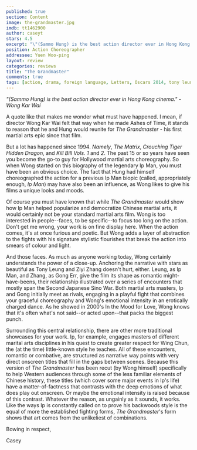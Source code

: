 ```yaml
---
published: true
section: Content
image: the-grandmaster.jpg
imdb: tt1462900
author: caseyt 
stars: 4.5
excerpt: "\"(Sammo Hung) is the best action director ever in Hong Kong cinema.\" - Wong Kar Wai"
position: Action Choreographer
addressee: Yuen Woo-ping
layout: review
categories: reviews
title: "The Grandmaster"
comments: true
tags: [action, drama, foreign language, Letters, Oscars 2014, tony leung, wong kar wai, ziyi zhang]
---
```

_"(Sammo Hung) is the best action director ever in Hong Kong cinema." - Wong Kar Wai_

A quote like that makes me wonder what must have happened. I mean, if director Wong Kar Wai felt that way when he made Ashes of Time, it stands to reason that he and Hung would reunite for _The Grandmaster_ - his first martial arts epic since that film. 

But a lot has happened since 1994. _Namely_, _The Matrix_, _Crouching Tiger Hidden Dragon_, and _Kill Bill Vols. 1_ and _2_. The past 15 or so years have seen you become the go-to guy for Hollywood martial arts choreography. So when Wong started on this biography of the legendary Ip Man, you must have been an obvious choice. The fact that Hung had himself choreographed the action for a previous Ip Man biopic (called, appropriately enough, _Ip Man_) may have also been an influence, as Wong likes to give his films a unique looks and moods.

Of course you must have known that while _The Grandmaster_ would show how Ip Man helped popularize and democratize Chinese martial arts, it would certainly not be your standard martial arts film. Wong is too interested in people--faces, to be specific--to focus too long on the action. Don't get me wrong, your work is on fine display here. When the action comes, it's at once furious and poetic. But Wong adds a layer of abstraction to the fights with his signature stylistic flourishes that break the action into smears of colour and light.

And those faces. As much as anyone working today, Wong certainly understands the power of a close-up. Anchoring the narrative with stars as beautiful as Tony Leung and Ziyi Zhang doesn't hurt, either. Leung, as Ip Man, and Zhang, as Gong Err, give the film its shape as romantic might-have-beens, their relationship illustrated over a series of encounters that mostly span the Second Japanese Sino War. Both martial arts masters, Ip and Gong initially meet as rivals, engaging in a playful fight that combines your graceful choreography and Wong's emotional intensity in an erotically charged dance. As he showed in 2000's In the Mood for Love, Wong knows that it's often what's not said--or acted upon--that packs the biggest punch.

Surrounding this central relationship, there are other more traditional showcases for your work. Ip, for example, engages masters of different marital arts disciplines in his quest to create greater respect for Wing Chun, the (at the time) little-known style he teaches. All of these encounters, romantic or combative, are structured as narrative way points with very direct onscreen titles that fill in the gaps between scenes. Because this version of _The Grandmaster_ has been recut (by Wong himself) specifically to help Western audiences through some of the less familiar elements of Chinese history, these titles (which cover some major events in Ip's life) have a matter-of-factness that contrasts with the deep emotions of what does play out onscreen. Or maybe the emotional intensity is raised because of this contrast. Whatever the reason, as ungainly as it sounds, it works. Like the ways Ip is constantly called on to prove his backwoods style is the equal of more the established fighting forms, _The Grandmaster_'s form shows that art comes from the unlikeliest of combinations.

Bowing in respect,

Casey